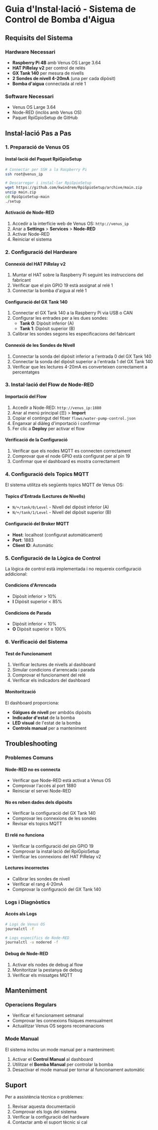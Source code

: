 # Guia d'Instal·lació - Sistema de Control de Bomba d'Aigua

## Requisits del Sistema

### Hardware Necessari
- **Raspberry Pi 4B** amb Venus OS Large 3.64
- **HAT PiRelay v2** per control de relés
- **GX Tank 140** per mesura de nivells
- **2 Sondes de nivell 4-20mA** (una per cada dipòsit)
- **Bomba d'aigua** connectada al relé 1

### Software Necessari
- Venus OS Large 3.64
- Node-RED (inclòs amb Venus OS)
- Paquet RpiGpioSetup de GitHub

## Instal·lació Pas a Pas

### 1. Preparació de Venus OS

#### Instal·lació del Paquet RpiGpioSetup
```bash
# Connectar per SSH a la Raspberry Pi
ssh root@venus_ip

# Descarregar i instal·lar RpiGpioSetup
wget https://github.com/kwindrem/RpiGpioSetup/archive/main.zip
unzip main.zip
cd RpiGpioSetup-main
./setup
```

#### Activació de Node-RED
1. Accedir a la interfície web de Venus OS: `http://venus_ip`
2. Anar a **Settings** > **Services** > **Node-RED**
3. Activar Node-RED
4. Reiniciar el sistema

### 2. Configuració del Hardware

#### Connexió del HAT PiRelay v2
1. Muntar el HAT sobre la Raspberry Pi seguint les instruccions del fabricant
2. Verificar que el pin GPIO 19 està assignat al relé 1
3. Connectar la bomba d'aigua al relé 1

#### Configuració del GX Tank 140
1. Connectar el GX Tank 140 a la Raspberry Pi via USB o CAN
2. Configurar les entrades per a les dues sondes:
   - **Tank 0**: Dipòsit inferior (A)
   - **Tank 1**: Dipòsit superior (B)
3. Calibrar les sondes segons les especificacions del fabricant

#### Connexió de les Sondes de Nivell
1. Connectar la sonda del dipòsit inferior a l'entrada 0 del GX Tank 140
2. Connectar la sonda del dipòsit superior a l'entrada 1 del GX Tank 140
3. Verificar que les lectures 4-20mA es converteixen correctament a percentatges

### 3. Instal·lació del Flow de Node-RED

#### Importació del Flow
1. Accedir a Node-RED: `http://venus_ip:1880`
2. Anar al menú principal (☰) > **Import**
3. Copiar el contingut del fitxer `flows/water-pump-control.json`
4. Enganxar al diàleg d'importació i confirmar
5. Fer clic a **Deploy** per activar el flow

#### Verificació de la Configuració
1. Verificar que els nodes MQTT es connecten correctament
2. Comprovar que el node GPIO està configurat per al pin 19
3. Confirmar que el dashboard es mostra correctament

### 4. Configuració dels Topics MQTT

El sistema utilitza els següents topics MQTT de Venus OS:

#### Topics d'Entrada (Lectures de Nivells)
- `N/+/tank/0/Level` - Nivell del dipòsit inferior (A)
- `N/+/tank/1/Level` - Nivell del dipòsit superior (B)

#### Configuració del Broker MQTT
- **Host**: localhost (configurat automàticament)
- **Port**: 1883
- **Client ID**: Automàtic

### 5. Configuració de la Lògica de Control

La lògica de control està implementada i no requereix configuració addicional:

#### Condicions d'Arrencada
- Dipòsit inferior > 10%
- **I** Dipòsit superior < 85%

#### Condicions de Parada
- Dipòsit inferior < 10%
- **O** Dipòsit superior ≥ 100%

### 6. Verificació del Sistema

#### Test de Funcionament
1. Verificar lectures de nivells al dashboard
2. Simular condicions d'arrencada i parada
3. Comprovar el funcionament del relé
4. Verificar els indicadors del dashboard

#### Monitorització
El dashboard proporciona:
- **Gàlgues de nivell** per ambdós dipòsits
- **Indicador d'estat** de la bomba
- **LED visual** de l'estat de la bomba
- **Controls manual** per a manteniment

## Troubleshooting

### Problemes Comuns

#### Node-RED no es connecta
- Verificar que Node-RED està activat a Venus OS
- Comprovar l'accés al port 1880
- Reiniciar el servei Node-RED

#### No es reben dades dels dipòsits
- Verificar la configuració del GX Tank 140
- Comprovar les connexions de les sondes
- Revisar els topics MQTT

#### El relé no funciona
- Verificar la configuració del pin GPIO 19
- Comprovar la instal·lació del RpiGpioSetup
- Verificar les connexions del HAT PiRelay v2

#### Lectures incorrectes
- Calibrar les sondes de nivell
- Verificar el rang 4-20mA
- Comprovar la configuració del GX Tank 140

### Logs i Diagnòstics

#### Accés als Logs
```bash
# Logs de Venus OS
journalctl -f

# Logs específics de Node-RED
journalctl -u nodered -f
```

#### Debug de Node-RED
1. Activar els nodes de debug al flow
2. Monitoritzar la pestanya de debug
3. Verificar els missatges MQTT

## Manteniment

### Operacions Regulars
- Verificar el funcionament setmanal
- Comprovar les connexions físiques mensualment
- Actualitzar Venus OS segons recomanacions

### Mode Manual
El sistema inclou un mode manual per a manteniment:
1. Activar el **Control Manual** al dashboard
2. Utilitzar el **Bomba Manual** per controlar la bomba
3. Desactivar el mode manual per tornar al funcionament automàtic

## Suport

Per a assistència tècnica o problemes:
1. Revisar aquesta documentació
2. Comprovar els logs del sistema
3. Verificar la configuració del hardware
4. Contactar amb el suport tècnic si cal